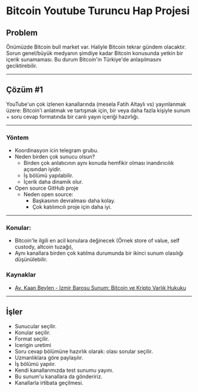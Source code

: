 # Bitcoin Youtube Turuncu Hap Projesi

## Problem

Önümüzde Bitcoin bull market var. Haliyle Bitcoin tekrar gündem olacaktır. Sorun genel/büyük medyanın şimdiye kadar Bitcoin konusunda yetkin bir içerik sunamaması. Bu durum Bitcoin'in Türkiye'de anlaşılmasını geciktirebilir.

---

## Çözüm #1

YouTube'un çok izlenen kanallarında (mesela Fatih Altaylı vs) yayınlanmak üzere: Bitcoin'i anlatmak ve tartışmak için, bir veya daha fazla kişiyle sunum + soru cevap formatında bir canlı yayın içeriği hazırlığı.

---

### Yöntem

* Koordinasyon icin telegram grubu.
* Neden birden çok sunucu olsun?
  * Birden çok anlatıcının aynı konuda hemfikir olması inandırıcılık açısından iyidir.
  * İş bölümü yapılabilir.
  * İçerik daha dinamik olur.
* Open source GitHub proje
  * Neden open source:
    * Başkasının devralması daha kolay.
    * Çok katılımcılı proje için daha iyi.

---

### Konular:

* Bitcoin'le ilgili en acil konulara değinecek (Örnek store of value, self custody, altcoin tuzağı),
* Aynı kanallara birden çok katılma durumunda bir ikinci sunum olasılığı düşünülebilir.

### Kaynaklar

* [Av. Kaan Beylen - Izmir Barosu Sunum: Bitcoin ve Kripto Varlık Hukuku](https://dhalsim.github.io/21bitcoin-projesi/kaan-beylen-sunum/DOC-20230905-WA0005.-_1_.html)

---

## İşler

* Sunucular seçilir.
* Konular seçilir.
* Format seçilir.
* Icerigin uretimi
* Soru cevap bölümüne hazırlık olarak: olası sorular seçilir.
* Uzmanlıklara göre paylaşılır.
* İş bölümü yapılır.
* Kendi kanallarımızda test sunumu yayını.
* Bu sunum'u kanallara da göndeririz.
* Kanallarla irtibata geçilmesi.

